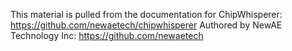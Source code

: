 This material is pulled from the documentation for ChipWhisperer: https://github.com/newaetech/chipwhisperer
Authored by NewAE Technology Inc: https://github.com/newaetech
